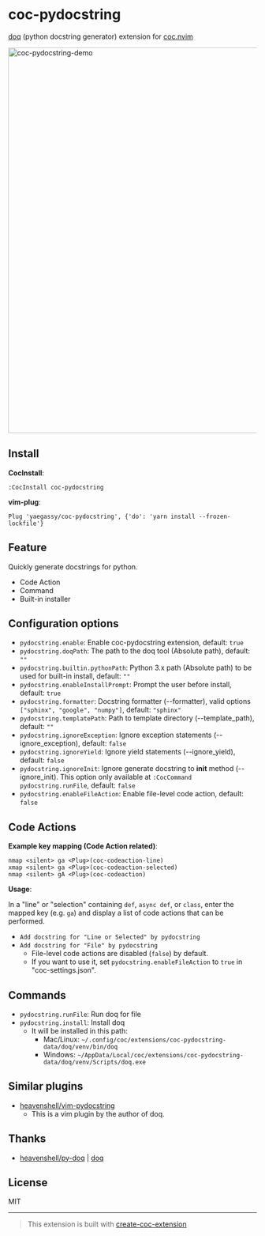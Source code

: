 # coc-pydocstring

[doq](https://pypi.org/project/doq/) (python docstring generator) extension for [coc.nvim](https://github.com/neoclide/coc.nvim)

<img width="780" alt="coc-pydocstring-demo" src="https://user-images.githubusercontent.com/188642/113700321-aac1d500-9711-11eb-8564-bae852b93fa3.gif">

## Install

**CocInstall**:

```vim
:CocInstall coc-pydocstring
```

**vim-plug**:

```vim
Plug 'yaegassy/coc-pydocstring', {'do': 'yarn install --frozen-lockfile'}
```

## Feature

Quickly generate docstrings for python.

- Code Action
- Command
- Built-in installer

## Configuration options

- `pydocstring.enable`: Enable coc-pydocstring extension, default: `true`
- `pydocstring.doqPath`: The path to the doq tool (Absolute path), default: `""`
- `pydocstring.builtin.pythonPath`: Python 3.x path (Absolute path) to be used for built-in install, default: `""`
- `pydocstring.enableInstallPrompt`: Prompt the user before install, default: `true`
- `pydocstring.formatter`: Docstring formatter (--formatter), valid options `["sphinx", "google", "numpy"]`, default: `"sphinx"`
- `pydocstring.templatePath`: Path to template directory (--template_path), default: `""`
- `pydocstring.ignoreException`: Ignore exception statements (--ignore_exception), default: `false`
- `pydocstring.ignoreYield`: Ignore yield statements (--ignore_yield), default: `false`
- `pydocstring.ignoreInit`: Ignore generate docstring to __init__ method (--ignore_init). This option only available at `:CocCommand pydocstring.runFile`, default: `false`
- `pydocstring.enableFileAction`: Enable file-level code action, default: `false`

## Code Actions

**Example key mapping (Code Action related)**:

```vim
nmap <silent> ga <Plug>(coc-codeaction-line)
xmap <silent> ga <Plug>(coc-codeaction-selected)
nmap <silent> gA <Plug>(coc-codeaction)
```

**Usage**:

In a "line" or "selection" containing `def`, `async def`, or `class`, enter the mapped key (e.g. `ga`) and display a list of code actions that can be performed.

- `Add docstring for "Line or Selected" by pydocstring`
- `Add docstring for "File" by pydocstring`
  - File-level code actions are disabled (`false`) by default.
  - If you want to use it, set `pydocstring.enableFileAction` to `true` in "coc-settings.json".

## Commands

- `pydocstring.runFile`: Run doq for file
- `pydocstring.install`: Install doq
  - It will be installed in this path:
    - Mac/Linux: `~/.config/coc/extensions/coc-pydocstring-data/doq/venv/bin/doq`
    - Windows: `~/AppData/Local/coc/extensions/coc-pydocstring-data/doq/venv/Scripts/doq.exe`

## Similar plugins

- [heavenshell/vim-pydocstring](https://github.com/heavenshell/vim-pydocstring)
  - This is a vim plugin by the author of doq.

## Thanks

- [heavenshell/py-doq](https://github.com/heavenshell/py-doq) | [doq](https://pypi.org/project/doq/)

## License

MIT

---

> This extension is built with [create-coc-extension](https://github.com/fannheyward/create-coc-extension)
